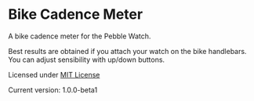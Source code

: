 Bike Cadence Meter
======

A bike cadence meter for the Pebble Watch.

Best results are obtained if you attach your watch on the bike handlebars.
You can adjust sensibility with up/down buttons.

Licensed under [MIT License](http://opensource.org/licenses/MIT)

Current version: 1.0.0-beta1
